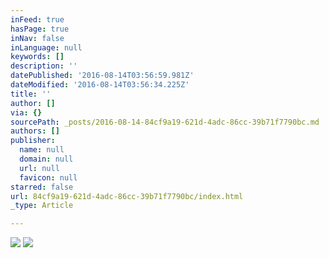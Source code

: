 ```yaml
---
inFeed: true
hasPage: true
inNav: false
inLanguage: null
keywords: []
description: ''
datePublished: '2016-08-14T03:56:59.981Z'
dateModified: '2016-08-14T03:56:34.225Z'
title: ''
author: []
via: {}
sourcePath: _posts/2016-08-14-84cf9a19-621d-4adc-86cc-39b71f7790bc.md
authors: []
publisher:
  name: null
  domain: null
  url: null
  favicon: null
starred: false
url: 84cf9a19-621d-4adc-86cc-39b71f7790bc/index.html
_type: Article

---
```

![](https://the-grid-user-content.s3-us-west-2.amazonaws.com/1d1830af-c612-4e47-be89-94e41449014f.jpg)
![](https://the-grid-user-content.s3-us-west-2.amazonaws.com/f19539f0-e795-41d3-847c-a6027d39b83d.jpg)
